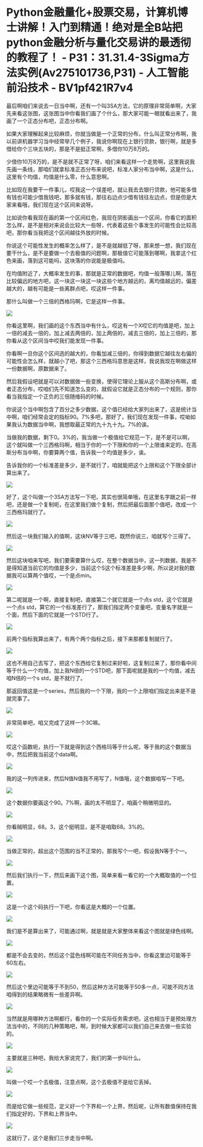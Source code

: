# Python金融量化+股票交易，计算机博士讲解！入门到精通！绝对是全B站把python金融分析与量化交易讲的最透彻的教程了！ - P31：31.31.4-3Sigma方法实例(Av275101736,P31) - 人工智能前沿技术 - BV1pf421R7v4

最后啊咱们来说去一日当中啊，还有一个叫3SA方法，它的原理非常简单啊，大家先来看这张图，这张图当中你看我们画了个什么，那大家可能一眼就看出来了，我画了一个正态分布吧，正态分布啊。

如果大家理解起来比较麻烦，你就当做是一个正常的分布，什么叫正常分布啊，我以前讲机器学习当中经常举几个例子，我说你啊现在上银行贷款，银行啊，就是多借给你个三块五块的，那是不是挺正常啊，多借你10万8万的。

少借你10万8万的，是不是就不正常了呀，咱们来看这样一个走势啊，这里我说我先画一条线，那咱们就拿标准正态分布来说吧，标准人家分布当中啊，这是什么，这里有个均值，均值是什么零，什么意思啊。

比如现在我要干一件事儿，哎我这一个误差吧，就让我去去银行贷款，他可能多借有钱也可能少借我钱吧，那多就有钱，那往右边点少借有钱往左边点，但是但是大家来看哦，我们现在这个区间来说呀。

比如说你看我现在画的第一个区间红色，我现在阴影画出一个区间，你看它的面积怎么样，是不是相对来说会比较大一些呀，代表着这些个事发生的可能性会比较高吧，那你看当我把这个区间越往外放的时候。

你说这个可能性发生的概率怎么样了，是不是就越低了呀，那来想一想，我们现在要干什么，是不是要做一个去极值的问题啊，那极值它可能落到哪啊，我拿这个红色来画，落到这可能吗，这块落的你说能是极值吗。

在均值附近了，大概率发生的事，那就是正常的数据吧，均值一般落哪儿啊，落在比较偏远的地方吧，这一块这一块这一块这些个地方越远的，离均值越远的，偏差越大的，越有可能是一些离群点吧，哎这样一件事。

那什么叫做一个三倍的西格玛啊，它是这样一件事。

![](img/06ea4c1df741081848dd458ba6a20ad4_1.png)

你看这里啊，我们画的这个东西当中有什么，哎这有一个X哎它的均值是吧，加上一倍的减去一倍的，加上减去两倍的，加上两倍的，减去三倍的，加上三倍的，那你看从这个区间当中哎我们能发现一件事。

你看啊一旦你这个区间选的越大的，你看加减三倍的，你得到数据它越往左右偏的可能性会怎么样，就越小了吧，那这个三西格玛意思是这样，我说我现在啊做这样一份数据啊，原数据来了。

然后我假设吧就是可以对数据做一些变换，使得它理论上服从这个高斯分布啊，或者正态分布，哎咱们先不知道怎么变的，就假设它就是正态分布的一个规则，那你看当我指定一个正负的三倍随维码的时候。

你说这个当中啊包含了百分之多少数据，这个值已经给大家列出来了，这是统计当中啊，咱们经常会定的指标90。7%多吧，那好了，我们现在发现一件事，哎呦如果我认为数据当中啊，我想取最正常的九十九十九。7%的诶。

当做我的数据，剩下0。3%的，我当做一个极值给它规范一下，是不是可以啊，这个就叫做一个三西格玛啊，相当于你的一个下限和你的一个上限谁来定的，在高斯分布当中啊，你要算两个值，告诉我一个均值是多少，诶。

告诉我你的一个标准差是多少，是不就行了，咱就能把这个上限和这个下限全部计算出来了。

![](img/06ea4c1df741081848dd458ba6a20ad4_3.png)

好了，这个叫做一个3SA方法写一下吧，其实也很简单哦，在这里名字跟之前一样吧，还是做一个复制呃，在这里我们做个复制，然后把最后面那个值吧，改成一个三西格玛就行了。



![](img/06ea4c1df741081848dd458ba6a20ad4_5.png)

然后这一块我们输入的值啊，这块NV等于三吧，既然你说三，咱就写个三得了。

![](img/06ea4c1df741081848dd458ba6a20ad4_7.png)

然后这块咱来写吧，我们要需要算什么哎，在整个数据当中，这一列数据，我是不是得知道当前它的均值是多少，当前这个S这个标准差是多少啊，所以说对我的数据我可以算两个值哎，一个是点min。



![](img/06ea4c1df741081848dd458ba6a20ad4_9.png)

第二呢就是一个啊，直接复制吧，直接第二个就它就是一个点s std，这个它就是一个点s std，算它的一个标准差行了，那我们指定两个变量吧，变量名字就是一个面，然后下面的它就是一个STD行了。



![](img/06ea4c1df741081848dd458ba6a20ad4_11.png)

前两个指标我算出来了，有两个两个指标之后，接下来那都复制就行了。

![](img/06ea4c1df741081848dd458ba6a20ad4_13.png)

这也不用自己去写了，把这个东西给它复制过来好啦，这复制过来了，那你看中间等于什么一个均值，加上我N倍的一个STD吧，那下面呢就是我的一个均值，减去咱N倍的一个s std，是不就行了。

那返回值这是一个series，然后我的一个下限，我的一个上限咱们指定出来是不是就完事了。

![](img/06ea4c1df741081848dd458ba6a20ad4_15.png)

非常简单吧，咱又完成了这样一个3C嘛。

![](img/06ea4c1df741081848dd458ba6a20ad4_17.png)

哎这个函数呃，执行一下就是得到这个西格玛等于什么呢，等于我的这个数据当中，然后把我当前这个data啊。



![](img/06ea4c1df741081848dd458ba6a20ad4_19.png)

我的这一列传进来，然后N值N值我不用写了，N值哦，这个数据咱写一下吧。

![](img/06ea4c1df741081848dd458ba6a20ad4_21.png)

这个数据你要画这个90。7%啊，画的太不明显了，咱画个稍微明显的。

![](img/06ea4c1df741081848dd458ba6a20ad4_23.png)

你看贼明显，68。3，这个挺明显，是不是咱取68。3%的。

![](img/06ea4c1df741081848dd458ba6a20ad4_25.png)

当做正常的，超出这个范围的当不正常的，那我写个一吧，假设我N等于个一。

![](img/06ea4c1df741081848dd458ba6a20ad4_27.png)

然后我们执行一下，然后来画下这个图，简单来看一看它的一个大概取值的一个位置。

![](img/06ea4c1df741081848dd458ba6a20ad4_29.png)

这是一个这个码执行一下吧，你看这是大概的一个位置。

![](img/06ea4c1df741081848dd458ba6a20ad4_31.png)

我们是不是算出来了，可能通过啊，就是就是大家整体来看这个图就是绿色线啊。

![](img/06ea4c1df741081848dd458ba6a20ad4_33.png)

都是不会去变的，然后这个蓝色线啊可能在不同任务当中，你看这里边可能等于60左右。

![](img/06ea4c1df741081848dd458ba6a20ad4_35.png)

然后这个里边可能等于不到50，然后这种方法可能等于50多一点，可能不同方法咱得到的结果略微有一些差异啊。



![](img/06ea4c1df741081848dd458ba6a20ad4_37.png)

当然就是用哪种方法啊都行，看你的一个实际任务需求吧，这也相当于是预处理方法当中的，不同的几种策略吧，啊，到时候大家都可以我们自己来去做一些实验的。



![](img/06ea4c1df741081848dd458ba6a20ad4_39.png)

主要就是三种吧，我给大家说完了，我们的第一步叫什么。

![](img/06ea4c1df741081848dd458ba6a20ad4_41.png)

叫做一个哎一个去极值，注意点啊，这个去极值不是给它丢掉。

![](img/06ea4c1df741081848dd458ba6a20ad4_43.png)

而是给它做一些规范，定义好一个下界和一个上界，然后呢，让所有数值保持在我们指定好的，下界和上界当中。

![](img/06ea4c1df741081848dd458ba6a20ad4_45.png)

这就行了，这个是我们三步走当中啊。